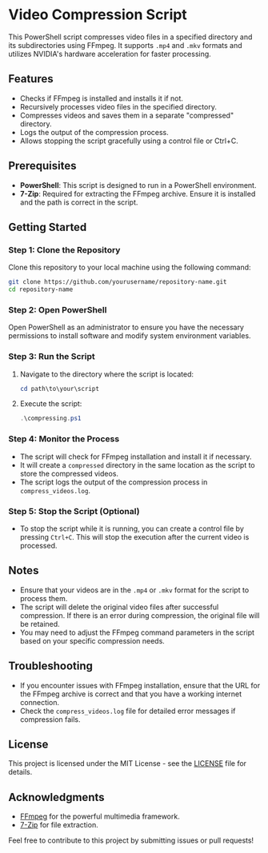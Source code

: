 # Video Compression Script

This PowerShell script compresses video files in a specified directory and its subdirectories using FFmpeg. It supports `.mp4` and `.mkv` formats and utilizes NVIDIA's hardware acceleration for faster processing.

## Features

- Checks if FFmpeg is installed and installs it if not.
- Recursively processes video files in the specified directory.
- Compresses videos and saves them in a separate "compressed" directory.
- Logs the output of the compression process.
- Allows stopping the script gracefully using a control file or Ctrl+C.

## Prerequisites

- **PowerShell**: This script is designed to run in a PowerShell environment.
- **7-Zip**: Required for extracting the FFmpeg archive. Ensure it is installed and the path is correct in the script.

## Getting Started

### Step 1: Clone the Repository

Clone this repository to your local machine using the following command:

```bash
git clone https://github.com/yourusername/repository-name.git
cd repository-name
```

### Step 2: Open PowerShell

Open PowerShell as an administrator to ensure you have the necessary permissions to install software and modify system environment variables.

### Step 3: Run the Script

1. Navigate to the directory where the script is located:

   ```powershell
   cd path\to\your\script
   ```

2. Execute the script:

   ```powershell
   .\compressing.ps1
   ```

### Step 4: Monitor the Process

- The script will check for FFmpeg installation and install it if necessary.
- It will create a `compressed` directory in the same location as the script to store the compressed videos.
- The script logs the output of the compression process in `compress_videos.log`.

### Step 5: Stop the Script (Optional)

- To stop the script while it is running, you can create a control file by pressing `Ctrl+C`. This will stop the execution after the current video is processed.

## Notes

- Ensure that your videos are in the `.mp4` or `.mkv` format for the script to process them.
- The script will delete the original video files after successful compression. If there is an error during compression, the original file will be retained.
- You may need to adjust the FFmpeg command parameters in the script based on your specific compression needs.

## Troubleshooting

- If you encounter issues with FFmpeg installation, ensure that the URL for the FFmpeg archive is correct and that you have a working internet connection.
- Check the `compress_videos.log` file for detailed error messages if compression fails.

## License

This project is licensed under the MIT License - see the [LICENSE](LICENSE) file for details.

## Acknowledgments

- [FFmpeg](https://ffmpeg.org/) for the powerful multimedia framework.
- [7-Zip](https://www.7-zip.org/) for file extraction.

Feel free to contribute to this project by submitting issues or pull requests!
